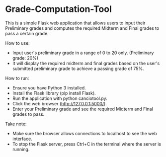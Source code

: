 # Grade-Computation-Tool
This is a simple Flask web application that allows users to input their Preliminary grades and computes the required Midterm and Final grades to pass a certain grade.

How to use:
- Input user's preliminary grade in a range of 0 to 20 only. (Preliminary grade: 20%)
- It will display the required midterm and final grades based on the user's submitted preliminary grade to achieve a passing grade of 75%.

How to run:
- Ensure you have Python 3 installed.
- Install the Flask library (pip install Flask).
- Run the application with python canciotool.py.
- Click the web browser (http://127.0.0.1:5000/).
- Enter your Preliminary grade and see the required Midterm and Final grades to pass.

Take note:
- Make sure the browser allows connections to localhost to see the web interface.
- To stop the Flask server, press Ctrl+C in the terminal where the server is running.
